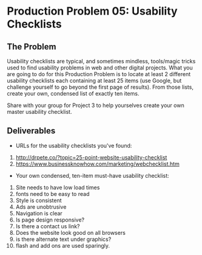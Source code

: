 # Production Problem 05: Usability Checklists

## The Problem

Usability checklists are typical, and sometimes mindless, tools/magic tricks used to find usability
problems in web and other digital projects. What you are going to do for this Production Problem is
to locate at least 2 different usability checklists each containing at least 25 items (use Google,
but challenge yourself to go beyond the first page of results). From those lists, create your own,
condensed list of exactly ten items.

Share with your group for Project 3 to help yourselves create
your own master usability checklist.

## Deliverables

* URLs for the usability checklists you've found:

1.  http://drpete.co/?topic=25-point-website-usability-checklist
2.  https://www.businessknowhow.com/marketing/webchecklist.htm

* Your own condensed, ten-item must-have usability checklist:

1.  Site needs to have low load times
2.  fonts need to be easy to read
3.  Style is consistent
4.  Ads are unobtrusive
5.  Navigation is clear
6.  Is page design responsive?
7.  Is there a contact us link?
8.  Does the website look good on all browsers
9.  is there alternate text under graphics?
10.  flash and add ons are used sparingly.
